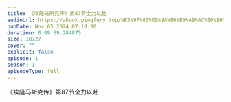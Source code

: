 ```yaml
---
title: 《埃隆马斯克传》第87节全力以赴
audioUrl: https://abook.pingfury.top/%E5%9F%83%E9%9A%86%E9%A9%AC%E6%96%AF%E5%85%8B%E4%BC%A0-88-%E7%AC%AC87%E8%8A%82%E5%85%A8%E5%8A%9B%E4%BB%A5%E8%B5%B4-zm5gji6k.mp3
pubDate: Nov 05 2024 07:18:20
duration: 0:09:59.284875
size: 18727
cover: ""
explicit: false
episode: 1
season: 1
episodeType: full
---
```

《埃隆马斯克传》第87节全力以赴
